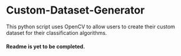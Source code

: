 # Custom-Dataset-Generator
This python script  uses OpenCV to allow users to create their custom dataset for their classification algorithms.
#### Readme is yet to be completed.
